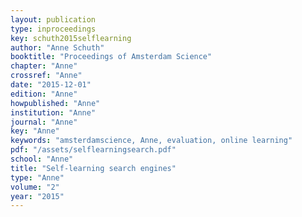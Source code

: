 ```yaml
---
layout: publication
type: inproceedings
key: schuth2015selflearning
author: "Anne Schuth"
booktitle: "Proceedings of Amsterdam Science"
chapter: "Anne"
crossref: "Anne"
date: "2015-12-01"
edition: "Anne"
howpublished: "Anne"
institution: "Anne"
journal: "Anne"
key: "Anne"
keywords: "amsterdamscience, Anne, evaluation, online learning"
pdf: "/assets/selflearningsearch.pdf"
school: "Anne"
title: "Self-learning search engines"
type: "Anne"
volume: "2"
year: "2015"
---
```

